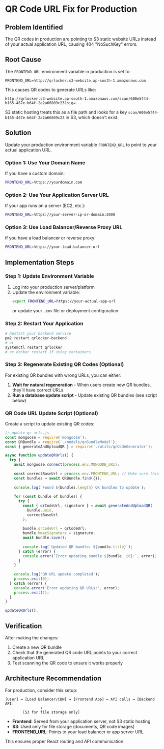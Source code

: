 # QR Code URL Fix for Production

## Problem Identified
The QR codes in production are pointing to S3 static website URLs instead of your actual application URL, causing 404 "NoSuchKey" errors.

## Root Cause
The `FRONTEND_URL` environment variable in production is set to:
```
FRONTEND_URL=http://qrlocker.s3-website.ap-south-1.amazonaws.com
```

This causes QR codes to generate URLs like:
```
http://qrlocker.s3-website.ap-south-1.amazonaws.com/scan/600e5f44-b165-467e-b64f-2a2a66809c23?sig=...
```

S3 static hosting treats this as a file path and looks for a key `scan/600e5f44-b165-467e-b64f-2a2a66809c23` in S3, which doesn't exist.

## Solution
Update your production environment variable `FRONTEND_URL` to point to your actual application URL.

### Option 1: Use Your Domain Name
If you have a custom domain:
```bash
FRONTEND_URL=https://yourdomain.com
```

### Option 2: Use Your Application Server URL
If your app runs on a server (EC2, etc.):
```bash
FRONTEND_URL=https://your-server-ip-or-domain:3000
```

### Option 3: Use Load Balancer/Reverse Proxy URL
If you have a load balancer or reverse proxy:
```bash
FRONTEND_URL=https://your-load-balancer-url
```

## Implementation Steps

### Step 1: Update Environment Variable
1. Log into your production server/platform
2. Update the environment variable:
   ```bash
   export FRONTEND_URL=https://your-actual-app-url
   ```
   or update your `.env` file or deployment configuration

### Step 2: Restart Your Application
```bash
# Restart your backend service
pm2 restart qrlocker-backend
# or
systemctl restart qrlocker
# or docker restart if using containers
```

### Step 3: Regenerate Existing QR Codes (Optional)
For existing QR bundles with wrong URLs, you can either:

1. **Wait for natural regeneration** - When users create new QR bundles, they'll have correct URLs
2. **Run a database update script** - Update existing QR bundles (see script below)

### QR Code URL Update Script (Optional)
Create a script to update existing QR codes:

```javascript
// update-qr-urls.js
const mongoose = require('mongoose');
const QRBundle = require('./models/qrBundleModel');
const { generateAndUploadQR } = require('./utils/qrCodeGenerator');

async function updateQRUrls() {
  try {
    await mongoose.connect(process.env.MONGODB_URI);
    
    const correctBaseUrl = process.env.FRONTEND_URL; // Make sure this is set correctly
    const bundles = await QRBundle.find({});
    
    console.log(`Found ${bundles.length} QR bundles to update`);
    
    for (const bundle of bundles) {
      try {
        const { qrCodeUrl, signature } = await generateAndUploadQR(
          bundle.uuid,
          correctBaseUrl
        );
        
        bundle.qrCodeUrl = qrCodeUrl;
        bundle.hmacSignature = signature;
        await bundle.save();
        
        console.log(`Updated QR bundle: ${bundle.title}`);
      } catch (error) {
        console.error(`Error updating bundle ${bundle._id}:`, error);
      }
    }
    
    console.log('QR URL update completed');
    process.exit(0);
  } catch (error) {
    console.error('Error updating QR URLs:', error);
    process.exit(1);
  }
}

updateQRUrls();
```

## Verification
After making the changes:

1. Create a new QR bundle
2. Check that the generated QR code URL points to your correct application URL
3. Test scanning the QR code to ensure it works properly

## Architecture Recommendation
For production, consider this setup:

```
[User] → [Load Balancer/CDN] → [Frontend App] ← API calls → [Backend API]
                ↓
        [S3 for file storage only]
```

- **Frontend**: Served from your application server, not S3 static hosting
- **S3**: Used only for file storage (documents, QR code images)
- **FRONTEND_URL**: Points to your load balancer or app server URL

This ensures proper React routing and API communication.
